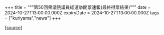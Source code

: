 +++
title = """第50回衆議院議員総選挙開票速報(最終得票結果)"""
date = 2024-10-27T13:00:00.000Z
expiryDate = 2024-10-27T13:00:00.000Z
tags = ["kuriyama","news"]
+++


[[source]](https://www.town.kuriyama.hokkaido.jp/soshiki/15/29267.html)

